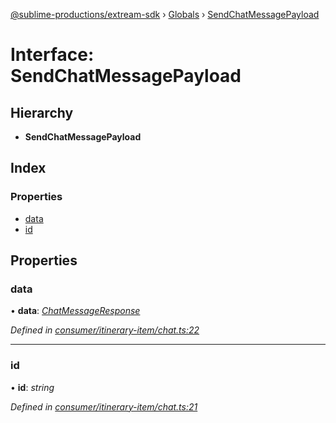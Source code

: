 [@sublime-productions/extream-sdk](../README.md) › [Globals](../globals.md) › [SendChatMessagePayload](sendchatmessagepayload.md)

# Interface: SendChatMessagePayload

## Hierarchy

* **SendChatMessagePayload**

## Index

### Properties

* [data](sendchatmessagepayload.md#data)
* [id](sendchatmessagepayload.md#id)

## Properties

###  data

• **data**: *[ChatMessageResponse](chatmessageresponse.md)*

*Defined in [consumer/itinerary-item/chat.ts:22](https://github.com/Extream-SaaS/ex-sdk/blob/83ee764/src/consumer/itinerary-item/chat.ts#L22)*

___

###  id

• **id**: *string*

*Defined in [consumer/itinerary-item/chat.ts:21](https://github.com/Extream-SaaS/ex-sdk/blob/83ee764/src/consumer/itinerary-item/chat.ts#L21)*
